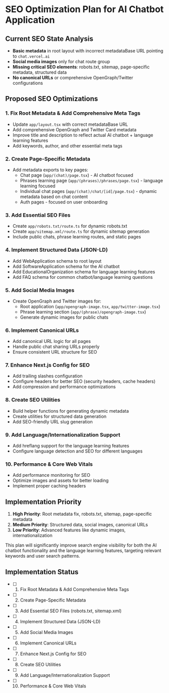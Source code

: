 # SEO Optimization Plan for AI Chatbot Application

## Current SEO State Analysis
- **Basic metadata** in root layout with incorrect metadataBase URL pointing to `chat.vercel.ai`
- **Social media images** only for chat route group
- **Missing critical SEO elements**: robots.txt, sitemap, page-specific metadata, structured data
- **No canonical URLs** or comprehensive OpenGraph/Twitter configurations

## Proposed SEO Optimizations

### 1. **Fix Root Metadata & Add Comprehensive Meta Tags**
- Update `app/layout.tsx` with correct metadataBase URL
- Add comprehensive OpenGraph and Twitter Card metadata
- Improve title and description to reflect actual AI chatbot + language learning features
- Add keywords, author, and other essential meta tags

### 2. **Create Page-Specific Metadata**
- Add metadata exports to key pages:
  - Chat page (`app/(chat)/page.tsx`) - AI chatbot focused
  - Phrases learning page (`app/(phrases)/phrases/page.tsx`) - language learning focused
  - Individual chat pages (`app/(chat)/chat/[id]/page.tsx`) - dynamic metadata based on chat content
  - Auth pages - focused on user onboarding

### 3. **Add Essential SEO Files**
- Create `app/robots.txt/route.ts` for dynamic robots.txt
- Create `app/sitemap.xml/route.ts` for dynamic sitemap generation
- Include public chats, phrase learning routes, and static pages

### 4. **Implement Structured Data (JSON-LD)**
- Add WebApplication schema to root layout
- Add SoftwareApplication schema for the AI chatbot
- Add EducationalOrganization schema for language learning features
- Add FAQ schema for common chatbot/language learning questions

### 5. **Add Social Media Images**
- Create OpenGraph and Twitter images for:
  - Root application (`app/opengraph-image.tsx`, `app/twitter-image.tsx`)
  - Phrase learning section (`app/(phrase)/opengraph-image.tsx`)
  - Generate dynamic images for public chats

### 6. **Implement Canonical URLs**
- Add canonical URL logic for all pages
- Handle public chat sharing URLs properly
- Ensure consistent URL structure for SEO

### 7. **Enhance Next.js Config for SEO**
- Add trailing slashes configuration
- Configure headers for better SEO (security headers, cache headers)
- Add compression and performance optimizations

### 8. **Create SEO Utilities**
- Build helper functions for generating dynamic metadata
- Create utilities for structured data generation
- Add SEO-friendly URL slug generation

### 9. **Add Language/Internationalization Support**
- Add hreflang support for the language learning features
- Configure language detection and SEO for different languages

### 10. **Performance & Core Web Vitals**
- Add performance monitoring for SEO
- Optimize images and assets for better loading
- Implement proper caching headers

## Implementation Priority
1. **High Priority**: Root metadata fix, robots.txt, sitemap, page-specific metadata
2. **Medium Priority**: Structured data, social images, canonical URLs
3. **Low Priority**: Advanced features like dynamic images, internationalization

This plan will significantly improve search engine visibility for both the AI chatbot functionality and the language learning features, targeting relevant keywords and user search patterns.

## Implementation Status
- [ ] 1. Fix Root Metadata & Add Comprehensive Meta Tags
- [ ] 2. Create Page-Specific Metadata
- [ ] 3. Add Essential SEO Files (robots.txt, sitemap.xml)
- [ ] 4. Implement Structured Data (JSON-LD)
- [ ] 5. Add Social Media Images
- [ ] 6. Implement Canonical URLs
- [ ] 7. Enhance Next.js Config for SEO
- [ ] 8. Create SEO Utilities
- [ ] 9. Add Language/Internationalization Support
- [ ] 10. Performance & Core Web Vitals